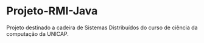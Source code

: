 # Projeto-RMI-Java
Projeto destinado a cadeira de Sistemas Distribuídos do curso de ciência da computação da UNICAP.
